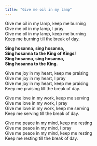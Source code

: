 ```yaml
---
title: "Give me oil in my lamp"
---
```


Give me oil in my lamp, keep me burning   
Give me oil in my lamp, I pray   
Give me oil in my lamp, keep me burning   
Keep me burning till the break of day.

**Sing hosanna, sing hosanna,   
Sing hosanna to the King of Kings!   
Sing hosanna, sing hosanna,   
Sing hosanna to the King.**

Give me joy in my heart, keep me praising   
Give me joy in my heart, I pray   
Give me joy in my heart, keep me praising   
Keep me praising till the break of day.

Give me love in my work, keep me serving   
Give me love in my work, I pray   
Give me love in my work, keep me serving   
Keep me serving till the break of day.

Give me peace in my mind, keep me resting   
Give me peace in my mind, I pray   
Give me peace in my mind, keep me resting   
Keep me resting till the break of day.